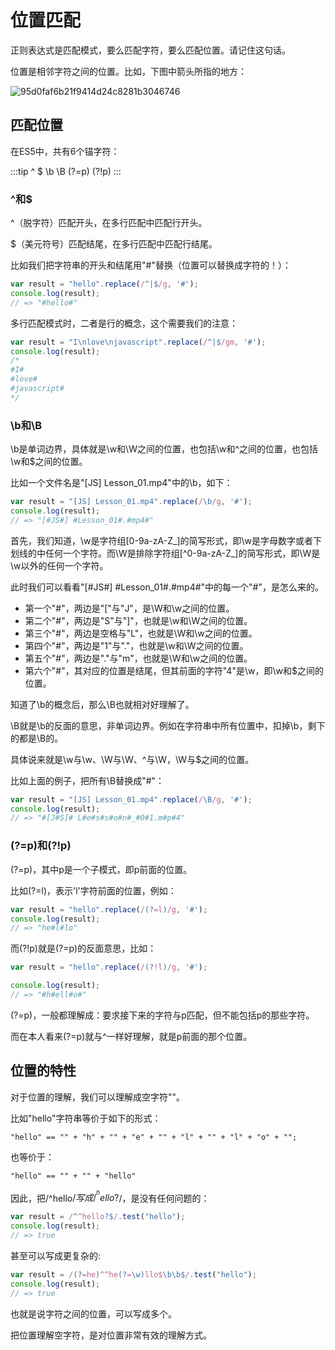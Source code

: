 # 位置匹配

正则表达式是匹配模式，要么匹配字符，要么匹配位置。请记住这句话。

位置是相邻字符之间的位置。比如，下图中箭头所指的地方：

![95d0faf6b21f9414d24c8281b3046746](https://zhuduanlei-1256381138.cos.ap-guangzhou.myqcloud.com/uPic/95d0faf6b21f9414d24c8281b3046746.jpg)

## 匹配位置

在ES5中，共有6个锚字符：

:::tip
^ $ \b \B (?=p) (?!p)
:::

### ^和$

^（脱字符）匹配开头，在多行匹配中匹配行开头。

$（美元符号）匹配结尾，在多行匹配中匹配行结尾。

比如我们把字符串的开头和结尾用"#"替换（位置可以替换成字符的！）：

```js
var result = "hello".replace(/^|$/g, '#');
console.log(result); 
// => "#hello#"
```

多行匹配模式时，二者是行的概念，这个需要我们的注意：

```js
var result = "I\nlove\njavascript".replace(/^|$/gm, '#');
console.log(result);
/*
#I#
#love#
#javascript#
*/
```

### \b和\B

\b是单词边界，具体就是\w和\W之间的位置，也包括\w和^之间的位置，也包括\w和$之间的位置。

比如一个文件名是"[JS] Lesson_01.mp4"中的\b，如下：

```js
var result = "[JS] Lesson_01.mp4".replace(/\b/g, '#');
console.log(result); 
// => "[#JS#] #Lesson_01#.#mp4#"
```

首先，我们知道，\w是字符组[0-9a-zA-Z_]的简写形式，即\w是字母数字或者下划线的中任何一个字符。而\W是排除字符组[^0-9a-zA-Z_]的简写形式，即\W是\w以外的任何一个字符。

此时我们可以看看"[#JS#] #Lesson_01#.#mp4#"中的每一个"#"，是怎么来的。

- 第一个"#"，两边是"\["与"J"，是\W和\w之间的位置。
- 第二个"#"，两边是"S"与"\]"，也就是\w和\W之间的位置。
- 第三个"#"，两边是空格与"L"，也就是\W和\w之间的位置。
- 第四个"#"，两边是"1"与"."，也就是\w和\W之间的位置。
- 第五个"#"，两边是"."与"m"，也就是\W和\w之间的位置。
- 第六个"#"，其对应的位置是结尾，但其前面的字符"4"是\w，即\w和$之间的位置。

知道了\b的概念后，那么\B也就相对好理解了。

\B就是\b的反面的意思，非单词边界。例如在字符串中所有位置中，扣掉\b，剩下的都是\B的。

具体说来就是\w与\w、\W与\W、^与\W，\W与$之间的位置。

比如上面的例子，把所有\B替换成"#"：

```js
var result = "[JS] Lesson_01.mp4".replace(/\B/g, '#');
console.log(result); 
// => "#[J#S]# L#e#s#s#o#n#_#0#1.m#p#4"
```

### (?=p)和(?!p)

(?=p)，其中p是一个子模式，即p前面的位置。

比如(?=l)，表示'l'字符前面的位置，例如：

```js
var result = "hello".replace(/(?=l)/g, '#');
console.log(result); 
// => "he#l#lo"
```

而(?!p)就是(?=p)的反面意思，比如：

```js
var result = "hello".replace(/(?!l)/g, '#');

console.log(result); 
// => "#h#ell#o#"
```

(?=p)，一般都理解成：要求接下来的字符与p匹配，但不能包括p的那些字符。

而在本人看来(?=p)就与^一样好理解，就是p前面的那个位置。

## 位置的特性

对于位置的理解，我们可以理解成空字符""。

比如"hello"字符串等价于如下的形式：

```text
"hello" == "" + "h" + "" + "e" + "" + "l" + "" + "l" + "o" + "";
```

也等价于：

```text
"hello" == "" + "" + "hello"
```

因此，把/^hello$/写成/^^hello?$/，是没有任何问题的：

```js
var result = /^^hello?$/.test("hello");
console.log(result); 
// => true
```

甚至可以写成更复杂的:

```js
var result = /(?=he)^^he(?=\w)llo$\b\b$/.test("hello");
console.log(result); 
// => true
```

也就是说字符之间的位置，可以写成多个。

把位置理解空字符，是对位置非常有效的理解方式。
